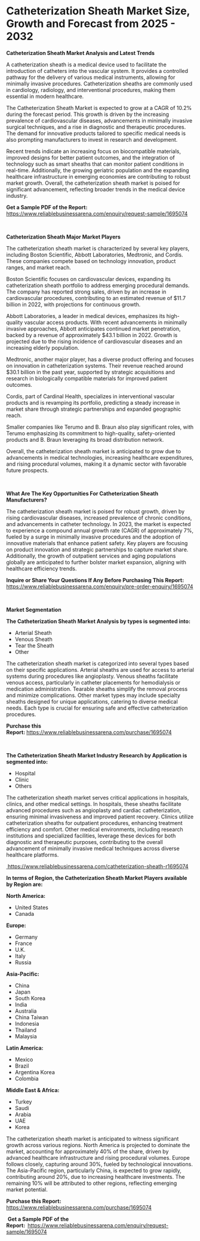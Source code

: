 <p><h1>Catheterization Sheath Market Size, Growth and Forecast from 2025 - 2032</h1></p><p><strong>Catheterization Sheath Market Analysis and Latest Trends</strong></p>
<p><p>A catheterization sheath is a medical device used to facilitate the introduction of catheters into the vascular system. It provides a controlled pathway for the delivery of various medical instruments, allowing for minimally invasive procedures. Catheterization sheaths are commonly used in cardiology, radiology, and interventional procedures, making them essential in modern healthcare.</p><p>The Catheterization Sheath Market is expected to grow at a CAGR of 10.2% during the forecast period. This growth is driven by the increasing prevalence of cardiovascular diseases, advancements in minimally invasive surgical techniques, and a rise in diagnostic and therapeutic procedures. The demand for innovative products tailored to specific medical needs is also prompting manufacturers to invest in research and development. </p><p>Recent trends indicate an increasing focus on biocompatible materials, improved designs for better patient outcomes, and the integration of technology such as smart sheaths that can monitor patient conditions in real-time. Additionally, the growing geriatric population and the expanding healthcare infrastructure in emerging economies are contributing to robust market growth. Overall, the catheterization sheath market is poised for significant advancement, reflecting broader trends in the medical device industry.</p></p>
<p><strong>Get a Sample PDF of the Report:&nbsp;</strong> <a href="https://www.reliablebusinessarena.com/enquiry/request-sample/1695074?utm_campaign=3164&utm_medium=2&utm_source=Github&utm_content=ia&utm_term=13042025&utm_id=catheterization-sheath">https://www.reliablebusinessarena.com/enquiry/request-sample/1695074</a></p>
<p>&nbsp;</p>
<p><strong>Catheterization Sheath Major Market Players</strong></p>
<p><p>The catheterization sheath market is characterized by several key players, including Boston Scientific, Abbott Laboratories, Medtronic, and Cordis. These companies compete based on technology innovation, product ranges, and market reach. </p><p>Boston Scientific focuses on cardiovascular devices, expanding its catheterization sheath portfolio to address emerging procedural demands. The company has reported strong sales, driven by an increase in cardiovascular procedures, contributing to an estimated revenue of $11.7 billion in 2022, with projections for continuous growth.</p><p>Abbott Laboratories, a leader in medical devices, emphasizes its high-quality vascular access products. With recent advancements in minimally invasive approaches, Abbott anticipates continued market penetration, backed by a revenue of approximately $43.1 billion in 2022. Growth is projected due to the rising incidence of cardiovascular diseases and an increasing elderly population.</p><p>Medtronic, another major player, has a diverse product offering and focuses on innovation in catheterization systems. Their revenue reached around $30.1 billion in the past year, supported by strategic acquisitions and research in biologically compatible materials for improved patient outcomes. </p><p>Cordis, part of Cardinal Health, specializes in interventional vascular products and is revamping its portfolio, predicting a steady increase in market share through strategic partnerships and expanded geographic reach. </p><p>Smaller companies like Terumo and B. Braun also play significant roles, with Terumo emphasizing its commitment to high-quality, safety-oriented products and B. Braun leveraging its broad distribution network.</p><p>Overall, the catheterization sheath market is anticipated to grow due to advancements in medical technologies, increasing healthcare expenditures, and rising procedural volumes, making it a dynamic sector with favorable future prospects.</p></p>
<p>&nbsp;</p>
<p><strong>What Are The Key Opportunities For Catheterization Sheath Manufacturers?</strong></p>
<p><p>The catheterization sheath market is poised for robust growth, driven by rising cardiovascular diseases, increased prevalence of chronic conditions, and advancements in catheter technology. In 2023, the market is expected to experience a compound annual growth rate (CAGR) of approximately 7%, fueled by a surge in minimally invasive procedures and the adoption of innovative materials that enhance patient safety. Key players are focusing on product innovation and strategic partnerships to capture market share. Additionally, the growth of outpatient services and aging populations globally are anticipated to further bolster market expansion, aligning with healthcare efficiency trends.</p></p>
<p><strong>Inquire or Share Your Questions If Any Before Purchasing This Report:</strong> <a href="https://www.reliablebusinessarena.com/enquiry/pre-order-enquiry/1695074?utm_campaign=3164&utm_medium=2&utm_source=Github&utm_content=ia&utm_term=13042025&utm_id=catheterization-sheath">https://www.reliablebusinessarena.com/enquiry/pre-order-enquiry/1695074</a></p>
<p>&nbsp;</p>
<p><strong>Market Segmentation</strong></p>
<p><strong>The Catheterization Sheath Market Analysis by types is segmented into:</strong></p>
<p><ul><li>Arterial Sheath</li><li>Venous Sheath</li><li>Tear the Sheath</li><li>Other</li></ul></p>
<p><p>The catheterization sheath market is categorized into several types based on their specific applications. Arterial sheaths are used for access to arterial systems during procedures like angioplasty. Venous sheaths facilitate venous access, particularly in catheter placements for hemodialysis or medication administration. Tearable sheaths simplify the removal process and minimize complications. Other market types may include specialty sheaths designed for unique applications, catering to diverse medical needs. Each type is crucial for ensuring safe and effective catheterization procedures.</p></p>
<p><strong>Purchase this Report:&nbsp;</strong><a href="https://www.reliablebusinessarena.com/purchase/1695074?utm_campaign=3164&utm_medium=2&utm_source=Github&utm_content=ia&utm_term=13042025&utm_id=catheterization-sheath">https://www.reliablebusinessarena.com/purchase/1695074</a></p>
<p>&nbsp;</p>
<p><strong>The Catheterization Sheath Market Industry Research by Application is segmented into:</strong></p>
<p><ul><li>Hospital</li><li>Clinic</li><li>Others</li></ul></p>
<p><p>The catheterization sheath market serves critical applications in hospitals, clinics, and other medical settings. In hospitals, these sheaths facilitate advanced procedures such as angioplasty and cardiac catheterization, ensuring minimal invasiveness and improved patient recovery. Clinics utilize catheterization sheaths for outpatient procedures, enhancing treatment efficiency and comfort. Other medical environments, including research institutions and specialized facilities, leverage these devices for both diagnostic and therapeutic purposes, contributing to the overall advancement of minimally invasive medical techniques across diverse healthcare platforms.</p></p>
<p><a href="https://www.reliablebusinessarena.com/catheterization-sheath-r1695074?utm_campaign=3164&utm_medium=2&utm_source=Github&utm_content=ia&utm_term=13042025&utm_id=catheterization-sheath">&nbsp;https://www.reliablebusinessarena.com/catheterization-sheath-r1695074</a></p>
<p><strong>In terms of Region, the Catheterization Sheath Market Players available by Region are:</strong></p>
<p>
    <p> <strong> North America: </strong>
        <ul>
            <li>United States</li>
            <li>Canada</li>
        </ul>
        </p> 
    <p> <strong> Europe: </strong>
        <ul>
            <li>Germany</li>
            <li>France</li>
            <li>U.K.</li>
            <li>Italy</li>
            <li>Russia</li>
        </ul>
        </p> 
    <p> <strong> Asia-Pacific: </strong>
        <ul>
            <li>China</li>
            <li>Japan</li>
            <li>South Korea</li>
            <li>India</li>
            <li>Australia</li>
            <li>China Taiwan</li>
            <li>Indonesia</li>
            <li>Thailand</li>
            <li>Malaysia</li>
        </ul>
        </p> 
    <p> <strong> Latin America: </strong>
        <ul>
            <li>Mexico</li>
            <li>Brazil</li>
            <li>Argentina Korea</li>
            <li>Colombia</li>
        </ul>
        </p> 
    <p> <strong> Middle East & Africa: </strong>
        <ul>
            <li>Turkey</li>
            <li>Saudi</li>
            <li>Arabia</li>
            <li>UAE</li>
            <li>Korea</li>
        </ul>
    </p>
    </p>
<p><p>The catheterization sheath market is anticipated to witness significant growth across various regions. North America is projected to dominate the market, accounting for approximately 40% of the share, driven by advanced healthcare infrastructure and rising procedural volumes. Europe follows closely, capturing around 30%, fueled by technological innovations. The Asia-Pacific region, particularly China, is expected to grow rapidly, contributing around 20%, due to increasing healthcare investments. The remaining 10% will be attributed to other regions, reflecting emerging market potential.</p></p>
<p><strong>Purchase this Report: </strong><a href="https://www.reliablebusinessarena.com/purchase/1695074?utm_campaign=3164&utm_medium=2&utm_source=Github&utm_content=ia&utm_term=13042025&utm_id=catheterization-sheath">https://www.reliablebusinessarena.com/purchase/1695074</a></p>
<p>&nbsp;<strong>Get a Sample PDF of the Report:&nbsp;&nbsp;</strong><a href="https://www.reliablebusinessarena.com/enquiry/request-sample/1695074?utm_campaign=3164&utm_medium=2&utm_source=Github&utm_content=ia&utm_term=13042025&utm_id=catheterization-sheath">https://www.reliablebusinessarena.com/enquiry/request-sample/1695074</a></p>
<p><strong></strong></p>
<p><p></p><p></p><p></p></p>